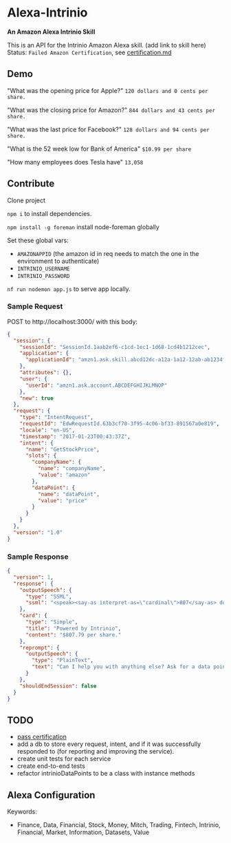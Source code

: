 # Alexa-Intrinio
**An Amazon Alexa Intrinio Skill**

This is an API for the Intrinio Amazon Alexa skill.
(add link to skill here)
Status: `Failed Amazon Certification`, see [certification.md](./certification.md)


## Demo
"What was the opening price for Apple?" `120 dollars and 0 cents per share.`

"What was the closing price for Amazon?" `844 dollars and 43 cents per share.`

"What was the last price for Facebook?" `128 dollars and 94 cents per share.`

"What is the 52 week low for Bank of America" `$10.99 per share`

"How many employees does Tesla have" `13,058`


## Contribute
Clone project

`npm i` to install dependencies.

`npm install -g foreman` install node-foreman globally

Set these global vars:
- `AMAZONAPPID` (the amazon id in req needs to match the one in the environment to authenticate)
- `INTRINIO_USERNAME`
- `INTRINIO_PASSWORD`

`nf run nodemon app.js` to serve app locally.


### Sample Request
POST to http://localhost:3000/ with this body:
```json
{
  "session": {
    "sessionId": "SessionId.1aab2ef6-c1cd-1ec1-1d68-1cd4b1212cec",
    "application": {
      "applicationId": "amzn1.ask.skill.abcd12dc-a12a-1a12-12ab-ab1234f1a1a1"
    },
    "attributes": {},
    "user": {
      "userId": "amzn1.ask.account.ABCDEFGHIJKLMNOP"
    },
    "new": true
  },
  "request": {
    "type": "IntentRequest",
    "requestId": "EdwRequestId.63b3cf70-3f95-4c06-bf33-891567a0e819",
    "locale": "en-US",
    "timestamp": "2017-01-23T00:43:37Z",
    "intent": {
      "name": "GetStockPrice",
      "slots": {
        "companyName": {
          "name": "companyName",
          "value": "amazon"
        },
        "dataPoint": {
          "name": "dataPoint",
          "value": "price"
        }
      }
    }
  },
  "version": "1.0"
}
```

### Sample Response
```json
{
  "version": 1,
  "response": {
    "outputSpeech": {
      "type": "SSML",
      "ssml": "<speak><say-as interpret-as=\"cardinal\">807</say-as> dollars and <say-as interpret-as=\"cardinal\">79</say-as> cents per share</speak>"
    },
    "card": {
      "type": "Simple",
      "title": "Powered by Intrinio",
      "content": "$807.79 per share."
    },
    "reprompt": {
      "outputSpeech": {
        "type": "PlainText",
        "text": "Can I help you with anything else? Ask for a data point, or say 'exit'."
      }
    },
    "shouldEndSession": false
  }
}
```

## TODO
- [pass certification](./certification.md)
- add a db to store every request, intent, and if it was successfully responded to (for reporting and improving the service).
- create unit tests for each service
- create end-to-end tests
- refactor intrinioDataPoints to be a class with instance methods

## Alexa Configuration
Keywords:
- Finance, Data, Financial, Stock, Money, Mitch, Trading, Fintech, Intrinio, Financial, Market, Information, Datasets, Value
